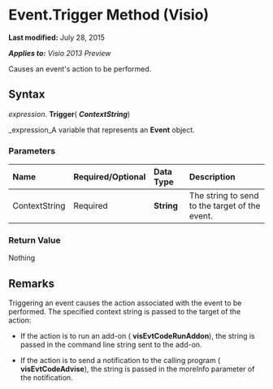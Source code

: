 
# Event.Trigger Method (Visio)

 **Last modified:** July 28, 2015

 _**Applies to:** Visio 2013 Preview_

Causes an event's action to be performed.


## Syntax

 _expression_. **Trigger**( **_ContextString_**)

 _expression_A variable that represents an  **Event** object.


### Parameters



|**Name**|**Required/Optional**|**Data Type**|**Description**|
|:-----|:-----|:-----|:-----|
|ContextString|Required| **String**| The string to send to the target of the event.|

### Return Value

Nothing


## Remarks

Triggering an event causes the action associated with the event to be performed. The specified context string is passed to the target of the action:




- If the action is to run an add-on ( **visEvtCodeRunAddon**), the string is passed in the command line string sent to the add-on.
    
- If the action is to send a notification to the calling program ( **visEvtCodeAdvise**), the string is passed in the moreInfo parameter of the notification.
    


